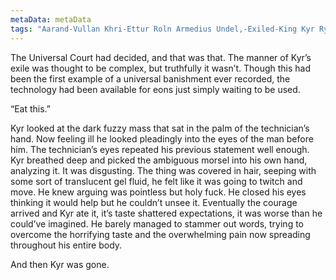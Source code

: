 ```yaml
---
metaData: metaData
tags: "Aarand-Vullan Khri-Ettur Roln Armedius Undel,-Exiled-King Kyr Ryn Petyl Mirh Baz H’rol Eri The-Captain Don Gull Xeno Pavel Ki Cel Rallyn Irie Egol Tal Jun Barnib Linim Jov-The-God-of-Chance Leon-The-Scholar Riv Ganren King-Tem Kedrel Fin Y’lyat Vuli Penm Teagel Nim Sellira Bell Lez Orel Wendel Ven-Rallet Cera-Forethrell Rib Pipe Judge-Forethrell Perin Nym-Blas Wev Visia Jack Samson Gren Rel Fellren Brint Seers Silvena Zarin"
---
```


The Universal Court had decided, and that was that. The manner of Kyr’s exile was thought to be complex, but truthfully it wasn’t. Though this had been the first example of a universal banishment ever recorded, the technology had been available for eons just simply waiting to be used. 

“Eat this.”

Kyr looked at the dark fuzzy mass that sat in the palm of the technician’s hand. Now feeling ill he looked pleadingly into the eyes of the man before him. The technician’s eyes repeated his previous statement well enough. Kyr breathed deep and picked the ambiguous morsel into his own hand, analyzing it. It was disgusting. The thing was covered in hair, seeping with some sort of translucent gel fluid, he felt like it was going to twitch and move. He knew arguing was pointless but holy fuck. He closed his eyes thinking it would help but he couldn’t unsee it. Eventually the courage arrived and Kyr ate it, it’s taste shattered expectations, it was worse than he could’ve imagined. He barely managed to stammer out words, trying to overcome the horrifying taste and the overwhelming pain now spreading throughout his entire body.

And then Kyr was gone.
